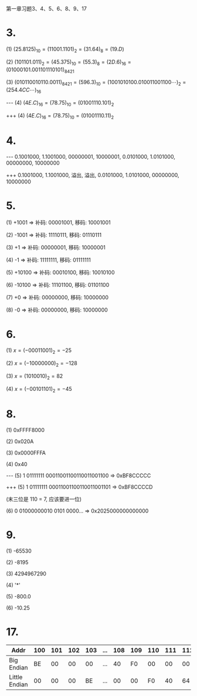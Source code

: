 第一章习题3、4、5、6、8、9、17

<!-- ![](2021-03-01-19-59-58.png)

![](2021-03-01-20-01-01.png)

![](2021-03-01-20-01-24.png)

![](2021-03-01-20-01-49.png) -->


# 3.

(1) $(25.8125)_{10}=(11001.1101)_2=(31.64)_8=(19.D)$

(2) $(101101.011)_2=(45.375)_{10}=(55.3)_8=(2D.6)_{16}=(01000101.001101110101)_{8421}$

(3) $(010110010110.0011)_{8421}=(596.3)_{10}=(1001010100.010011001100\cdots )_2=(254.4CC\cdots )_{16}$

--- (4) $(4E.C)_{16}=(78.75)_{10}=(01001110.101)_2$

+++ (4) $(4E.C)_{16}=(78.75)_{10}=(01001110.11)_2$


# 4.

--- 0.1001000, 1.1001000, 00000001, 10000001, 0.0101000, 1.0101000, 00000000, 10000000

+++ 0.1001000, 1.1001000, 溢出, 溢出, 0.0101000, 1.0101000, 00000000, 10000000


# 5.

(1) +1001 => 补码: 00001001, 移码: 10001001

(2) -1001 => 补码: 11110111, 移码: 01110111

(3) +1 => 补码: 00000001, 移码: 10000001

(4) -1 => 补码: 11111111, 移码: 01111111

(5) +10100 => 补码: 00010100, 移码: 10010100

(6) -10100 => 补码: 11101100, 移码: 01101100

(7) +0 => 补码: 00000000, 移码: 10000000

(8) -0 => 补码: 00000000, 移码: 10000000


# 6.

(1) $x=(-00011001)_2=-25$

(2) $x=(-10000000)_2=-128$

(3) $x=(1010010)_2=82$

(4) $x=(-00101101)_2=-45$


# 8.

(1) 0xFFFF8000

(2) 0x020A

(3) 0x0000FFFA

(4) 0x40

--- (5) 1 01111111 00011001100110011001100  =>  0xBF8CCCCC

+++ (5) 1 01111111 00011001100110011001101  =>  0xBF8CCCCD

(末三位是 110 = 7, 应该要进一位)

(6) 0 01000000010 0101 0000...  =>  0x2025000000000000


# 9.

(1) -65530

(2) -8195

(3) 4294967290

(4) '*'

(5) -800.0

(6) -10.25


# 17.

|  Addr       |100|101|102|103|...|108|109|110|111|112|113|
|-------------|---|---|---|---|---|---|---|---|---|---|---|
|  Big Endian |BE |00 |00 |00 |...|40 |F0 |00 |00 |00 |64 |
|Little Endian|00 |00 |00 |BE |...|00 |00 |F0 |40 |64 |00 |